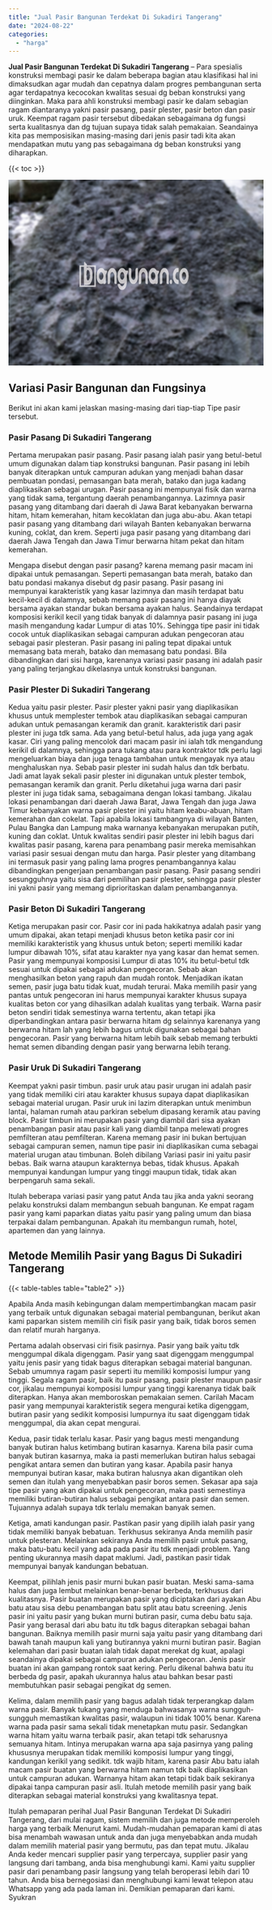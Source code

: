 ```yaml
---
title: "Jual Pasir Bangunan Terdekat Di Sukadiri Tangerang"
date: "2024-08-22"
categories: 
  - "harga"
---
```


**Jual Pasir Bangunan Terdekat Di Sukadiri Tangerang** – Para spesialis konstruksi membagi pasir ke dalam beberapa bagian atau klasifikasi hal ini dimaksudkan agar mudah dan cepatnya dalam progres pembangunan serta agar terdapatnya kecocokan kwalitas sesuai dg beban konstruksi yang diinginkan. Maka para ahli konstruksi membagi pasir ke dalam sebagian ragam diantaranya yakni pasir pasang, pasir plester, pasir beton dan pasir uruk. Keempat ragam pasir tersebut dibedakan sebagaimana dg fungsi serta kualitasnya dan dg tujuan supaya tidak salah pemakaian. Seandainya kita pas memposisikan masing-masing dari jenis pasir tadi kita akan mendapatkan mutu yang pas sebagaimana dg beban konstruksi yang diharapkan.

{{< toc >}}

![Jual Pasir Bangunan Terdekat Di Sukadiri Tangerang](/images/jual-pasir-bangunan-16.png)

## Variasi Pasir Bangunan dan Fungsinya

Berikut ini akan kami jelaskan masing-masing dari tiap-tiap Tipe pasir tersebut.

### Pasir Pasang Di Sukadiri Tangerang

Pertama merupakan pasir pasang. Pasir pasang ialah pasir yang betul-betul umum digunakan dalam tiap konstruksi bangunan. Pasir pasang ini lebih banyak diterapkan untuk campuran adukan yang menjadi bahan dasar pembuatan pondasi, pemasangan bata merah, batako dan juga kadang diaplikasikan sebagai urugan. Pasir pasang ini mempunyai fisik dan warna yang tidak sama, tergantung daerah penambangannya. Lazimnya pasir pasang yang ditambang dari daerah di Jawa Barat kebanyakan berwarna hitam, hitam kemerahan, hitam kecoklatan dan juga abu-abu. Akan tetapi pasir pasang yang ditambang dari wilayah Banten kebanyakan berwarna kuning, coklat, dan krem. Seperti juga pasir pasang yang ditambang dari daerah Jawa Tengah dan Jawa Timur berwarna hitam pekat dan hitam kemerahan.

Mengapa disebut dengan pasir pasang? karena memang pasir macam ini dipakai untuk pemasangan. Seperti pemasangan bata merah, batako dan batu pondasi makanya disebut dg pasir pasang. Pasir pasang ini mempunyai karakteristik yang kasar lazimnya dan masih terdapat batu kecil-kecil di dalamnya, sebab memang pasir pasang ini hanya diayak bersama ayakan standar bukan bersama ayakan halus. Seandainya terdapat komposisi kerikil kecil yang tidak banyak di dalamnya pasir pasang ini juga masih mengandung kadar Lumpur di atas 10%. Sehingga tipe pasir ini tidak cocok untuk diaplikasikan sebagai campuran adukan pengecoran atau sebagai pasir plesteran. Pasir pasang ini paling tepat dipakai untuk memasang bata merah, batako dan memasang batu pondasi. Bila dibandingkan dari sisi harga, karenanya variasi pasir pasang ini adalah pasir yang paling terjangkau dikelasnya untuk konstruksi bangunan.

### Pasir Plester Di Sukadiri Tangerang

Kedua yaitu pasir plester. Pasir plester yakni pasir yang diaplikasikan khusus untuk memplester tembok atau diaplikasikan sebagai campuran adukan untuk pemasangan keramik dan granit. karakteristik dari pasir plester ini juga tdk sama. Ada yang betul-betul halus, ada juga yang agak kasar. Ciri yang paling mencolok dari macam pasir ini ialah tdk mengandung kerikil di dalamnya, sehingga para tukang atau para kontraktor tdk perlu lagi mengeluarkan biaya dan juga tenaga tambahan untuk mengayak nya atau menghaluskan nya. Sebab pasir plester ini sudah halus dan tdk berbatu. Jadi amat layak sekali pasir plester ini digunakan untuk plester tembok, pemasangan keramik dan granit. Perlu diketahui juga warna dari pasir plester ini juga tidak sama, sebagaimana dengan lokasi tambang. Jikalau lokasi penambangan dari daerah Jawa Barat, Jawa Tengah dan juga Jawa Timur kebanyakan warna pasir plester ini yaitu hitam keabu-abuan, hitam kemerahan dan cokelat. Tapi apabila lokasi tambangnya di wilayah Banten, Pulau Bangka dan Lampung maka warnanya kebanyakan merupakan putih, kuning dan coklat. Untuk kwalitas sendiri pasir plester ini lebih bagus dari kwalitas pasir pasang, karena para penambang pasir mereka memisahkan variasi pasir sesuai dengan mutu dan harga. Pasir plester yang ditambang ini termasuk pasir yang paling lama progres penambangannya kalau dibandingkan pengerjaan penambangan pasir pasang. Pasir pasang sendiri sesungguhnya yaitu sisa dari pemilihan pasir plester, sehingga pasir plester ini yakni pasir yang memang diprioritaskan dalam penambangannya.

### Pasir Beton Di Sukadiri Tangerang

Ketiga merupakan pasir cor. Pasir cor ini pada hakikatnya adalah pasir yang umum dipakai, akan tetapi menjadi khusus beton ketika pasir cor ini memiliki karakteristik yang khusus untuk beton; seperti memiliki kadar lumpur dibawah 10%, sifat atau karakter nya yang kasar dan hemat semen. Pasir yang mempunyai komposisi Lumpur di atas 10% itu betul-betul tdk sesuai untuk dipakai sebagai adukan pengecoran. Sebab akan menghasilkan beton yang rapuh dan mudah rontok. Menjadikan ikatan semen, pasir juga batu tidak kuat, mudah terurai. Maka memilih pasir yang pantas untuk pengecoran ini harus mempunyai karakter khusus supaya kualitas beton cor yang dihasilkan adalah kualitas yang terbaik. Warna pasir beton sendiri tidak semestinya warna tertentu, akan tetapi jika diperbandingkan antara pasir berwarna hitam dg selainnya karenanya yang berwarna hitam lah yang lebih bagus untuk digunakan sebagai bahan pengecoran. Pasir yang berwarna hitam lebih baik sebab memang terbukti hemat semen dibanding dengan pasir yang berwarna lebih terang.

### Pasir Uruk Di Sukadiri Tangerang

Keempat yakni pasir timbun. pasir uruk atau pasir urugan ini adalah pasir yang tidak memiliki ciri atau karakter khusus supaya dapat diaplikasikan sebagai material urugan. Pasir uruk ini lazim diterapkan untuk menimbun lantai, halaman rumah atau parkiran sebelum dipasang keramik atau paving block. Pasir timbun ini merupakan pasir yang diambil dari sisa ayakan penambangan pasir atau pasir kali yang diambil tanpa melewati progres pemfilteran atau pemfilteran. Karena memang pasir ini bukan bertujuan sebagai campuran semen, namun tipe pasir ini diaplikasikan cuma sebagai material urugan atau timbunan. Boleh dibilang Variasi pasir ini yaitu pasir bebas. Baik warna ataupun karakternya bebas, tidak khusus. Apakah mempunyai kandungan lumpur yang tinggi maupun tidak, tidak akan berpengaruh sama sekali.

Itulah beberapa variasi pasir yang patut Anda tau jika anda yakni seorang pelaku konstruksi dalam membangun sebuah bangunan. Ke empat ragam pasir yang kami paparkan diatas yaitu pasir yang paling umum dan biasa terpakai dalam pembangunan. Apakah itu membangun rumah, hotel, apartemen dan yang lainnya.

## Metode Memilih Pasir yang Bagus Di Sukadiri Tangerang

{{< table-tables table="table2" >}}

Apabila Anda masih kebingungan dalam mempertimbangkan macam pasir yang terbaik untuk digunakan sebagai material pembangunan, berikut akan kami paparkan sistem memilih ciri fisik pasir yang baik, tidak boros semen dan relatif murah harganya.

Pertama adalah observasi ciri fisik pasirnya. Pasir yang baik yaitu tdk menggumpal dikala digenggam. Pasir yang saat digenggam menggumpal yaitu jenis pasir yang tidak bagus diterapkan sebagai material bangunan. Sebab umumnya ragam pasir seperti itu memiliki komposisi lumpur yang tinggi. Segala ragam pasir, baik itu pasir pasang, pasir plester maupun pasir cor, jikalau mempunyai komposisi lumpur yang tinggi karenanya tidak baik diterapkan. Hanya akan memboroskan pemakaian semen. Carilah Macam pasir yang mempunyai karakteristik segera mengurai ketika digenggam, butiran pasir yang sedikit komposisi lumpurnya itu saat digenggam tidak menggumpal, dia akan cepat mengurai.

Kedua, pasir tidak terlalu kasar. Pasir yang bagus mesti mengandung banyak butiran halus ketimbang butiran kasarnya. Karena bila pasir cuma banyak butiran kasarnya, maka ia pasti memerlukan butiran halus sebagai pengikat antara semen dan butiran yang kasar. Apabila pasir hanya mempunyai butiran kasar, maka butiran halusnya akan digantikan oleh semen dan itulah yang menyebabkan pasir boros semen. Sekasar apa saja tipe pasir yang akan dipakai untuk pengecoran, maka pasti semestinya memiliki butiran-butiran halus sebagai pengikat antara pasir dan semen. Tujuannya adalah supaya tdk terlalu memakan banyak semen.

Ketiga, amati kandungan pasir. Pastikan pasir yang dipilih ialah pasir yang tidak memiliki banyak bebatuan. Terkhusus sekiranya Anda memilih pasir untuk plesteran. Melainkan sekiranya Anda memilih pasir untuk pasang, maka batu-batu kecil yang ada pada pasir itu tdk menjadi problem. Yang penting ukurannya masih dapat maklumi. Jadi, pastikan pasir tidak mempunyai banyak kandungan bebatuan.

Keempat, pilihlah jenis pasir murni bukan pasir buatan. Meski sama-sama halus dan juga lembut melainkan benar-benar berbeda, terkhusus dari kualitasnya. Pasir buatan merupakan pasir yang diciptakan dari ayakan Abu batu atau sisa debu penambangan batu split atau batu screening. Jenis pasir ini yaitu pasir yang bukan murni butiran pasir, cuma debu batu saja. Pasir yang berasal dari abu batu itu tdk bagus diterapkan sebagai bahan bangunan. Baiknya memilih pasir murni saja yaitu pasir yang ditambang dari bawah tanah maupun kali yang butirannya yakni murni butiran pasir. Bagian kelemahan dari pasir buatan ialah tidak dapat merekat dg kuat, apalagi seandainya dipakai sebagai campuran adukan pengecoran. Jenis pasir buatan ini akan gampang rontok saat kering. Perlu dikenal bahwa batu itu berbeda dg pasir, apakah ukurannya halus atau bahkan besar pasti membutuhkan pasir sebagai pengikat dg semen.

Kelima, dalam memilih pasir yang bagus adalah tidak terperangkap dalam warna pasir. Banyak tukang yang menduga bahwasanya warna sungguh-sungguh memastikan kwalitas pasir, walaupun ini tidak 100% benar. Karena warna pada pasir sama sekali tidak menetapkan mutu pasir. Sedangkan warna hitam yaitu warna terbaik pasir, akan tetapi tdk seharusnya semuanya hitam. Intinya merupakan warna apa saja pasirnya yang paling khususnya merupakan tidak memiliki komposisi lumpur yang tinggi, kandungan kerikil yang sedikit. tdk wajib hitam, karena pasir Abu batu ialah macam pasir buatan yang berwarna hitam namun tdk baik diaplikasikan untuk campuran adukan. Warnanya hitam akan tetapi tidak baik sekiranya dipakai tanpa campuran pasir asli. Itulah metode memilih pasir yang baik diterapkan sebagai material konstruksi yang kwalitasnya tepat.

Itulah pemaparan perihal Jual Pasir Bangunan Terdekat Di Sukadiri Tangerang, dari mulai ragam, sistem memilih dan juga metode memperoleh harga yang terbaik Menurut kami. Mudah-mudahan pemaparan kami di atas bisa menambah wawasan untuk anda dan juga menyebabkan anda mudah dalam memilih material pasir yang bermutu, pas dan tepat mutu. Jikalau Anda keder mencari supplier pasir yang terpercaya, supplier pasir yang langsung dari tambang, anda bisa menghubungi kami. Kami yaitu supplier pasir dari penambang pasir langsung yang telah beroperasi lebih dari 10 tahun. Anda bisa bernegosiasi dan menghubungi kami lewat telepon atau Whatsapp yang ada pada laman ini. Demikian pemaparan dari kami. Syukran
